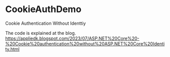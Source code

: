 # CookieAuthDemo
Cookie Authentication Without Identtiy

The code is explained at the blog.
https://appliedk.blogspot.com/2023/07/ASP.NET%20Core%20-%20Cookie%20authentication%20without%20ASP.NET%20Core%20Identity.html
